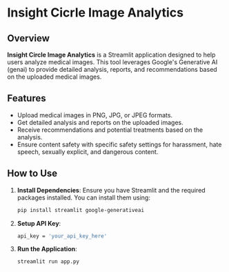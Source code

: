# Insight Cicrle Image Analytics

## Overview

**Insight Circle Image Analytics** is a Streamlit application designed to help users analyze medical images. This tool leverages Google's Generative AI (genai) to provide detailed analysis, reports, and recommendations based on the uploaded medical images.

## Features
- Upload medical images in PNG, JPG, or JPEG formats.
- Get detailed analysis and reports on the uploaded images.
- Receive recommendations and potential treatments based on the analysis.
- Ensure content safety with specific safety settings for harassment, hate speech, sexually explicit, and dangerous content.

## How to Use
1. **Install Dependencies**:
   Ensure you have Streamlit and the required packages installed. You can install them using:
   ```bash
   pip install streamlit google-generativeai
2. **Setup API Key**:
     ```bash
   api_key = 'your_api_key_here'
4. **Run the Application**:
     ```bash
   streamlit run app.py
